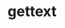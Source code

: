 ---
title: "gettext"
layout: cache
categories: [package, develop-2024-03-17]
meta: {"versions": ["0.22.4"], "compilers": ["apple-clang@=15.0.0", "cce@=15.0.1", "gcc@=10.3.0", "gcc@=11.1.0", "gcc@=11.4.0", "gcc@=12.3.0", "gcc@=7.3.1", "gcc@=7.5.0", "gcc@=9.4.0", "oneapi@=2024.0.0"], "oss": ["amzn2", "rhel8", "sle_hpc15", "ubuntu18.04", "ubuntu20.04", "ubuntu22.04", "ventura"], "platforms": ["darwin", "linux"], "targets": ["aarch64", "neoverse_n1", "neoverse_v1", "neoverse_v2", "ppc64le", "x86_64_v3", "x86_64_v4", "zen4"], "stacks": ["aws-isc", "aws-isc-aarch64", "build_systems", "data-vis-sdk", "developer-tools", "e4s", "e4s-cray-rhel", "e4s-cray-sles", "e4s-neoverse-v2", "e4s-neoverse_v1", "e4s-oneapi", "e4s-power", "e4s-rocm-external", "ml-darwin-aarch64-mps", "ml-linux-x86_64-cpu", "ml-linux-x86_64-cuda", "ml-linux-x86_64-rocm", "radiuss", "radiuss-aws", "radiuss-aws-aarch64", "root", "tutorial"], "num_specs": 18, "num_specs_by_stack": {"root": 18, "ml-darwin-aarch64-mps": 1, "aws-isc-aarch64": 2, "radiuss-aws-aarch64": 2, "radiuss-aws": 1, "aws-isc": 1, "e4s-cray-rhel": 1, "e4s-neoverse_v1": 1, "data-vis-sdk": 1, "e4s-power": 1, "build_systems": 1, "radiuss": 1, "developer-tools": 1, "e4s-cray-sles": 1, "e4s-neoverse-v2": 1, "ml-linux-x86_64-cpu": 1, "e4s-rocm-external": 2, "ml-linux-x86_64-cuda": 1, "tutorial": 2, "ml-linux-x86_64-rocm": 1, "e4s": 1, "e4s-oneapi": 1}}
spec_details: [{"hash": "vjjx7vbtxisug45tlbkn5a6kcxs6d7af", "compiler": "apple-clang@=15.0.0", "versions": ["0.22.4"], "os": "ventura", "platform": "darwin", "target": "aarch64", "variants": ["build_system=autotools", "+bzip2", "+curses", "+git", "~libunistring", "+libxml2", "+pic", "+shared", "+tar", "+xz"], "stacks": ["root", "ml-darwin-aarch64-mps"], "size": "-", "tarball": "https://binaries.spack.io/develop-2024-03-17/build_cache/darwin-ventura-aarch64/apple-clang-15.0.0/gettext-0.22.4/darwin-ventura-aarch64-apple-clang-15.0.0-gettext-0.22.4-vjjx7vbtxisug45tlbkn5a6kcxs6d7af.spack"}, {"hash": "k64vaj2fnfnsjqoopm5l6pnpqnwajp4f", "compiler": "gcc@=7.3.1", "versions": ["0.22.4"], "os": "amzn2", "platform": "linux", "target": "aarch64", "variants": ["build_system=autotools", "+bzip2", "+curses", "+git", "~libunistring", "+libxml2", "+pic", "+shared", "+tar", "+xz"], "stacks": ["aws-isc-aarch64", "root"], "size": "-", "tarball": "https://binaries.spack.io/develop-2024-03-17/build_cache/linux-amzn2-aarch64/gcc-7.3.1/gettext-0.22.4/linux-amzn2-aarch64-gcc-7.3.1-gettext-0.22.4-k64vaj2fnfnsjqoopm5l6pnpqnwajp4f.spack"}, {"hash": "3bnzx6hdiab7bcvv37ckabfhaf7nuyr5", "compiler": "gcc@=7.3.1", "versions": ["0.22.4"], "os": "amzn2", "platform": "linux", "target": "aarch64", "variants": ["build_system=autotools", "+bzip2", "+curses", "+git", "~libunistring", "+libxml2", "+pic", "+shared", "+tar", "+xz"], "stacks": ["radiuss-aws-aarch64", "root"], "size": "-", "tarball": "https://binaries.spack.io/develop-2024-03-17/build_cache/linux-amzn2-aarch64/gcc-7.3.1/gettext-0.22.4/linux-amzn2-aarch64-gcc-7.3.1-gettext-0.22.4-3bnzx6hdiab7bcvv37ckabfhaf7nuyr5.spack"}, {"hash": "v6y22m32r4tc2ubzc6m5tsjaenhbib4c", "compiler": "gcc@=7.3.1", "versions": ["0.22.4"], "os": "amzn2", "platform": "linux", "target": "neoverse_n1", "variants": ["build_system=autotools", "+bzip2", "+curses", "+git", "~libunistring", "+libxml2", "+pic", "+shared", "+tar", "+xz"], "stacks": ["aws-isc-aarch64", "root"], "size": "-", "tarball": "https://binaries.spack.io/develop-2024-03-17/build_cache/linux-amzn2-neoverse_n1/gcc-7.3.1/gettext-0.22.4/linux-amzn2-neoverse_n1-gcc-7.3.1-gettext-0.22.4-v6y22m32r4tc2ubzc6m5tsjaenhbib4c.spack"}, {"hash": "z6p4yh2h7zi42rrienlqj3wvyxl25bhu", "compiler": "gcc@=7.3.1", "versions": ["0.22.4"], "os": "amzn2", "platform": "linux", "target": "neoverse_n1", "variants": ["build_system=autotools", "+bzip2", "+curses", "+git", "~libunistring", "+libxml2", "+pic", "+shared", "+tar", "+xz"], "stacks": ["radiuss-aws-aarch64", "root"], "size": "-", "tarball": "https://binaries.spack.io/develop-2024-03-17/build_cache/linux-amzn2-neoverse_n1/gcc-7.3.1/gettext-0.22.4/linux-amzn2-neoverse_n1-gcc-7.3.1-gettext-0.22.4-z6p4yh2h7zi42rrienlqj3wvyxl25bhu.spack"}, {"hash": "4vrmbmqa464ormpbmeems6kjgdl325xy", "compiler": "gcc@=7.3.1", "versions": ["0.22.4"], "os": "amzn2", "platform": "linux", "target": "x86_64_v3", "variants": ["build_system=autotools", "+bzip2", "+curses", "+git", "~libunistring", "+libxml2", "+pic", "+shared", "+tar", "+xz"], "stacks": ["root", "radiuss-aws"], "size": "-", "tarball": "https://binaries.spack.io/develop-2024-03-17/build_cache/linux-amzn2-x86_64_v3/gcc-7.3.1/gettext-0.22.4/linux-amzn2-x86_64_v3-gcc-7.3.1-gettext-0.22.4-4vrmbmqa464ormpbmeems6kjgdl325xy.spack"}, {"hash": "lgp2wrd4qo4pvyry6oq23cfrr4sden25", "compiler": "gcc@=7.3.1", "versions": ["0.22.4"], "os": "amzn2", "platform": "linux", "target": "x86_64_v3", "variants": ["build_system=autotools", "+bzip2", "+curses", "+git", "~libunistring", "+libxml2", "+pic", "+shared", "+tar", "+xz"], "stacks": ["aws-isc", "root"], "size": "-", "tarball": "https://binaries.spack.io/develop-2024-03-17/build_cache/linux-amzn2-x86_64_v3/gcc-7.3.1/gettext-0.22.4/linux-amzn2-x86_64_v3-gcc-7.3.1-gettext-0.22.4-lgp2wrd4qo4pvyry6oq23cfrr4sden25.spack"}, {"hash": "lay4lw2lsq5um4dqawomtp4ya6jj4h7z", "compiler": "cce@=15.0.1", "versions": ["0.22.4"], "os": "rhel8", "platform": "linux", "target": "zen4", "variants": ["build_system=autotools", "+bzip2", "+curses", "+git", "~libunistring", "+libxml2", "+pic", "+shared", "+tar", "+xz"], "stacks": ["e4s-cray-rhel", "root"], "size": "-", "tarball": "https://binaries.spack.io/develop-2024-03-17/build_cache/linux-rhel8-zen4/cce-15.0.1/gettext-0.22.4/linux-rhel8-zen4-cce-15.0.1-gettext-0.22.4-lay4lw2lsq5um4dqawomtp4ya6jj4h7z.spack"}, {"hash": "7wl5zmw22tonpvxxvtlg2p5d75dvykn5", "compiler": "gcc@=11.4.0", "versions": ["0.22.4"], "os": "ubuntu22.04", "platform": "linux", "target": "neoverse_v1", "variants": ["build_system=autotools", "+bzip2", "+curses", "+git", "~libunistring", "+libxml2", "+pic", "+shared", "+tar", "+xz"], "stacks": ["root", "e4s-neoverse_v1"], "size": "-", "tarball": "https://binaries.spack.io/develop-2024-03-17/build_cache/linux-ubuntu22.04-neoverse_v1/gcc-11.4.0/gettext-0.22.4/linux-ubuntu22.04-neoverse_v1-gcc-11.4.0-gettext-0.22.4-7wl5zmw22tonpvxxvtlg2p5d75dvykn5.spack"}, {"hash": "alccgu5abslzkz7jkosbh6gwzcne6yea", "compiler": "gcc@=11.1.0", "versions": ["0.22.4"], "os": "ubuntu20.04", "platform": "linux", "target": "x86_64_v3", "variants": ["build_system=autotools", "+bzip2", "+curses", "+git", "~libunistring", "+libxml2", "+pic", "+shared", "+tar", "+xz"], "stacks": ["data-vis-sdk", "root"], "size": "-", "tarball": "https://binaries.spack.io/develop-2024-03-17/build_cache/linux-ubuntu20.04-x86_64_v3/gcc-11.1.0/gettext-0.22.4/linux-ubuntu20.04-x86_64_v3-gcc-11.1.0-gettext-0.22.4-alccgu5abslzkz7jkosbh6gwzcne6yea.spack"}, {"hash": "b2mew2laofypfkzyod7k27apgrp4chkn", "compiler": "gcc@=9.4.0", "versions": ["0.22.4"], "os": "ubuntu20.04", "platform": "linux", "target": "ppc64le", "variants": ["build_system=autotools", "+bzip2", "+curses", "+git", "~libunistring", "+libxml2", "+pic", "+shared", "+tar", "+xz"], "stacks": ["e4s-power", "root"], "size": "-", "tarball": "https://binaries.spack.io/develop-2024-03-17/build_cache/linux-ubuntu20.04-ppc64le/gcc-9.4.0/gettext-0.22.4/linux-ubuntu20.04-ppc64le-gcc-9.4.0-gettext-0.22.4-b2mew2laofypfkzyod7k27apgrp4chkn.spack"}, {"hash": "t653nnexc3zmqwl7ensiwgmwrd4kvrox", "compiler": "gcc@=7.5.0", "versions": ["0.22.4"], "os": "ubuntu18.04", "platform": "linux", "target": "x86_64_v3", "variants": ["build_system=autotools", "+bzip2", "+curses", "+git", "~libunistring", "+libxml2", "+pic", "+shared", "+tar", "+xz"], "stacks": ["build_systems", "radiuss", "root", "developer-tools"], "size": "-", "tarball": "https://binaries.spack.io/develop-2024-03-17/build_cache/linux-ubuntu18.04-x86_64_v3/gcc-7.5.0/gettext-0.22.4/linux-ubuntu18.04-x86_64_v3-gcc-7.5.0-gettext-0.22.4-t653nnexc3zmqwl7ensiwgmwrd4kvrox.spack"}, {"hash": "k6zifwnlsn56w5kuioobklkd363lcfdw", "compiler": "gcc@=10.3.0", "versions": ["0.22.4"], "os": "sle_hpc15", "platform": "linux", "target": "x86_64_v4", "variants": ["build_system=autotools", "+bzip2", "+curses", "+git", "~libunistring", "+libxml2", "+pic", "+shared", "+tar", "+xz"], "stacks": ["root", "e4s-cray-sles"], "size": "-", "tarball": "https://binaries.spack.io/develop-2024-03-17/build_cache/linux-sle_hpc15-x86_64_v4/gcc-10.3.0/gettext-0.22.4/linux-sle_hpc15-x86_64_v4-gcc-10.3.0-gettext-0.22.4-k6zifwnlsn56w5kuioobklkd363lcfdw.spack"}, {"hash": "lgkgu2usvw67demcwa5ni75zxlnq2v6q", "compiler": "gcc@=11.4.0", "versions": ["0.22.4"], "os": "ubuntu22.04", "platform": "linux", "target": "neoverse_v2", "variants": ["build_system=autotools", "+bzip2", "+curses", "+git", "~libunistring", "+libxml2", "+pic", "+shared", "+tar", "+xz"], "stacks": ["e4s-neoverse-v2", "root"], "size": "-", "tarball": "https://binaries.spack.io/develop-2024-03-17/build_cache/linux-ubuntu22.04-neoverse_v2/gcc-11.4.0/gettext-0.22.4/linux-ubuntu22.04-neoverse_v2-gcc-11.4.0-gettext-0.22.4-lgkgu2usvw67demcwa5ni75zxlnq2v6q.spack"}, {"hash": "g5jlxdu2br2s6cd7ddnoz3nvabkinars", "compiler": "gcc@=11.4.0", "versions": ["0.22.4"], "os": "ubuntu22.04", "platform": "linux", "target": "x86_64_v3", "variants": ["build_system=autotools", "+bzip2", "+curses", "+git", "~libunistring", "+libxml2", "+pic", "+shared", "+tar", "+xz"], "stacks": ["ml-linux-x86_64-cpu", "e4s-rocm-external", "ml-linux-x86_64-cuda", "tutorial", "ml-linux-x86_64-rocm", "root"], "size": "-", "tarball": "https://binaries.spack.io/develop-2024-03-17/build_cache/linux-ubuntu22.04-x86_64_v3/gcc-11.4.0/gettext-0.22.4/linux-ubuntu22.04-x86_64_v3-gcc-11.4.0-gettext-0.22.4-g5jlxdu2br2s6cd7ddnoz3nvabkinars.spack"}, {"hash": "6hmi6yvqcqqrq5b3cc6tgpomxcstq23g", "compiler": "gcc@=11.4.0", "versions": ["0.22.4"], "os": "ubuntu22.04", "platform": "linux", "target": "x86_64_v3", "variants": ["build_system=autotools", "+bzip2", "+curses", "+git", "~libunistring", "+libxml2", "+pic", "+shared", "+tar", "+xz"], "stacks": ["e4s-rocm-external", "e4s", "root"], "size": "-", "tarball": "https://binaries.spack.io/develop-2024-03-17/build_cache/linux-ubuntu22.04-x86_64_v3/gcc-11.4.0/gettext-0.22.4/linux-ubuntu22.04-x86_64_v3-gcc-11.4.0-gettext-0.22.4-6hmi6yvqcqqrq5b3cc6tgpomxcstq23g.spack"}, {"hash": "vu5nufixsub3lay43anmnfh2bs6hi62e", "compiler": "oneapi@=2024.0.0", "versions": ["0.22.4"], "os": "ubuntu22.04", "platform": "linux", "target": "x86_64_v3", "variants": ["build_system=autotools", "+bzip2", "+curses", "+git", "~libunistring", "+libxml2", "+pic", "+shared", "+tar", "+xz"], "stacks": ["e4s-oneapi", "root"], "size": "-", "tarball": "https://binaries.spack.io/develop-2024-03-17/build_cache/linux-ubuntu22.04-x86_64_v3/oneapi-2024.0.0/gettext-0.22.4/linux-ubuntu22.04-x86_64_v3-oneapi-2024.0.0-gettext-0.22.4-vu5nufixsub3lay43anmnfh2bs6hi62e.spack"}, {"hash": "ckwrcex62ffs6va6nh4ak4qhchnmfm2m", "compiler": "gcc@=12.3.0", "versions": ["0.22.4"], "os": "ubuntu22.04", "platform": "linux", "target": "x86_64_v3", "variants": ["build_system=autotools", "+bzip2", "+curses", "+git", "~libunistring", "+libxml2", "+pic", "+shared", "+tar", "+xz"], "stacks": ["root", "tutorial"], "size": "-", "tarball": "https://binaries.spack.io/develop-2024-03-17/build_cache/linux-ubuntu22.04-x86_64_v3/gcc-12.3.0/gettext-0.22.4/linux-ubuntu22.04-x86_64_v3-gcc-12.3.0-gettext-0.22.4-ckwrcex62ffs6va6nh4ak4qhchnmfm2m.spack"}]
---
